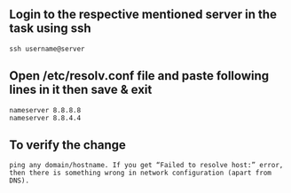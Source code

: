 ## Login to the respective mentioned server in the task using ssh

```
ssh username@server
```
## Open /etc/resolv.conf file and paste following lines in it then save & exit

```
nameserver 8.8.8.8
nameserver 8.8.4.4
```

## To verify the change 

```
ping any domain/hostname. If you get “Failed to resolve host:” error, then there is something wrong in network configuration (apart from DNS).

```
